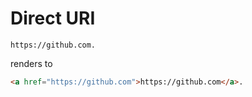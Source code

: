 # Direct URI

```
https://github.com.
```

renders to

```html
<a href="https://github.com">https://github.com</a>.
```
